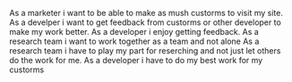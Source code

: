 
As a marketer i want to be able to make as mush custorms to visit my site.
As a develper i want to get feedback from custorms or other developer to make my work better.
As a developer i enjoy getting feedback.
As a research team i want to work together as a team and not alone
As a research team i have to play my part for reserching and not just let others do the work for me.
As a developer i have to do my best work for my custorms


